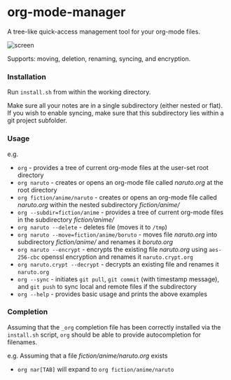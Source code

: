 
# org-mode-manager

A tree-like quick-access management tool for your org-mode files. 

![screen](https://user-images.githubusercontent.com/20641402/30132556-0bd3b016-9351-11e7-8e96-7ba22f21a128.png)

Supports: moving, deletion, renaming, syncing, and encryption.

### Installation

Run `install.sh` from within the working directory.

Make sure all your notes are in a single subdirectory (either nested or flat). If you wish to enable syncing, make sure that this subdirectory lies within a git project subfolder.


### Usage

e.g.

 * `org` - provides a tree of current org-mode files at the user-set root directory
 * `org naruto` - creates or opens an org-mode file called *naruto.org* at the root directory
 * `org fiction/anime/naruto` - creates or opens an org-mode file called *naruto.org* within the nested subdirectory *fiction/anime/*
 * `org --subdir=fiction/anime` - provides a tree of current org-mode files in the subdirectory *fiction/anime/*
 * `org naruto --delete` - deletes file (moves it to `/tmp`)
 * `org naruto --move=fiction/anime/boruto` - moves file *naruto.org* into subdirectory *fiction/anime/* and renames it *boruto.org*
 * `org naruto --encrypt` - encrypts the existing file *naruto.org* using `aes-256-cbc` openssl encryption and renames it `naruto.crypt.org`
 * `org naruto.crypt --decrypt` - decrypts an existing file and renames it `naruto.org`
 * `org --sync` - initiates `git pull`, `git commit` (with timestamp message), and `git push` to sync local and remote files if the subdirectory
 * `org --help` - provides basic usage and prints the above examples
 
### Completion

Assuming that the `_org` completion file has been correctly installed via the `install.sh` script, `org` should be able to provide autocompletion for filenames.

e.g. Assuming that a file *fiction/anime/naruto.org* exists

 * `org nar[TAB]` will expand to `org fiction/anime/naruto`
 
 
